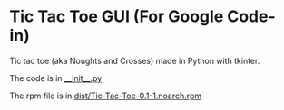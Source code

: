 # Tic Tac Toe GUI (For Google Code-in)

Tic tac toe (aka Noughts and Crosses) made in Python with tkinter.

The code is in [\_\_init\_\_.py](https://github.com/suhas-arun/Google-Code-In/blob/master/Tic-Tac-Toe-GUI/Tic-Tac-Toe/__init__.py)

The rpm file is in [dist/Tic-Tac-Toe-0.1-1.noarch.rpm](https://github.com/suhas-arun/Google-Code-In/blob/master/Tic-Tac-Toe-GUI/dist/Tic-Tac-Toe-0.1-1.noarch.rpm)

